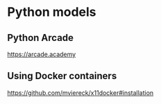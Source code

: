 # Python models

## Python Arcade

<https://arcade.academy>


## Using Docker containers

<https://github.com/mviereck/x11docker#installation>
